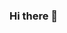 ### Hi there 👋

<!--
**Smolclin/Smolclin** is a ✨ _special_ ✨ repository because its `README.md` (this file) appears on your GitHub profile.

Here are some ideas to get you started:

- 🔭 I’m currently working on improving my skills 
- 🌱 I’m currently learning at ALX Software Engineerig
- 👯 I’m looking to collaborate on other projects  that will improve my skill inorder to be a better programmer and software engineer in future
- 📫 How to reach me: am available on Twitter @ugly_monk
-->
